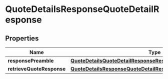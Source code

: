 

# QuoteDetailsResponseQuoteDetailResponse


## Properties

| Name | Type | Description | Notes |
|------------ | ------------- | ------------- | -------------|
|**responsePreamble** | [**QuoteDetailsQuoteDetailResponseResponsePreamble**](QuoteDetailsQuoteDetailResponseResponsePreamble.md) |  |  [optional] |
|**retrieveQuoteResponse** | [**QuoteDetailsResponseQuoteDetailResponseRetrieveQuoteResponse**](QuoteDetailsResponseQuoteDetailResponseRetrieveQuoteResponse.md) |  |  [optional] |



